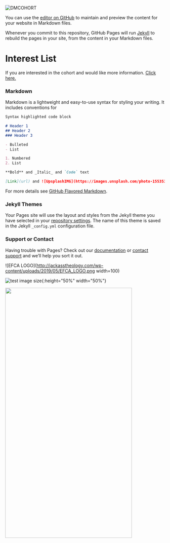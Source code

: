 ![DMCOHORT](http://jackasstheology.com/wp-content/uploads/2019/05/DMcohor_BLK.png)

You can use the [editor on GitHub](https://github.com/rmacdiarmid/dmcohort/edit/master/README.md) to maintain and preview the content for your website in Markdown files.

Whenever you commit to this repository, GitHub Pages will run [Jekyll](https://jekyllrb.com/) to rebuild the pages in your site, from the content in your Markdown files.

# Interest List
If you are interested in the cohort and would like more information. [Click here.](www.jackasstheology.com)



### Markdown

Markdown is a lightweight and easy-to-use syntax for styling your writing. It includes conventions for

```markdown
Syntax highlighted code block

# Header 1
## Header 2
### Header 3

- Bulleted
- List

1. Numbered
2. List

**Bold** and _Italic_ and `Code` text

[Link](url) and ![UpsplashIMG](https://images.unsplash.com/photo-1553531889-e6cf4d692b1b?ixlib=rb-1.2.1&ixid=eyJhcHBfaWQiOjEyMDd9&auto=format&fit=crop&w=2100&q=80)
```

For more details see [GitHub Flavored Markdown](https://guides.github.com/features/mastering-markdown/).

### Jekyll Themes

Your Pages site will use the layout and styles from the Jekyll theme you have selected in your [repository settings](https://github.com/rmacdiarmid/dmcohort/settings). The name of this theme is saved in the Jekyll `_config.yml` configuration file.

### Support or Contact

Having trouble with Pages? Check out our [documentation](https://help.github.com/categories/github-pages-basics/) or [contact support](https://github.com/contact) and we’ll help you sort it out.

![EFCA LOGO](http://jackasstheology.com/wp-content/uploads/2019/05/EFCA_LOGO.png width=100)

![test image size](http://jackasstheology.com/wp-content/uploads/2019/05/EFCA_LOGO.png){:height="50%" width="50%"}

<img src="http://jackasstheology.com/wp-content/uploads/2019/05/EFCA_LOGO.png" width="400" height="790">
